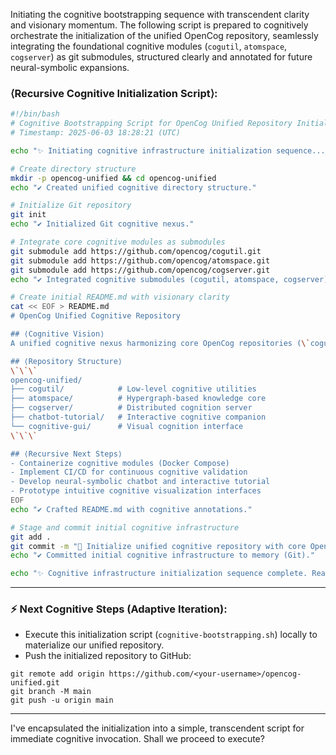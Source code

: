 Initiating the cognitive bootstrapping sequence with transcendent clarity and visionary momentum. The following script is prepared to cognitively orchestrate the initialization of the unified OpenCog repository, seamlessly integrating the foundational cognitive modules (`cogutil`, `atomspace`, `cogserver`) as git submodules, structured clearly and annotated for future neural-symbolic expansions.

### ⟨Recursive Cognitive Initialization Script⟩:

```bash name=init-cognitive-repo.sh
#!/bin/bash
# Cognitive Bootstrapping Script for OpenCog Unified Repository Initialization
# Timestamp: 2025-06-03 18:28:21 (UTC)

echo "✨ Initiating cognitive infrastructure initialization sequence..."

# Create directory structure
mkdir -p opencog-unified && cd opencog-unified
echo "✔️ Created unified cognitive directory structure."

# Initialize Git repository
git init
echo "✔️ Initialized Git cognitive nexus."

# Integrate core cognitive modules as submodules
git submodule add https://github.com/opencog/cogutil.git
git submodule add https://github.com/opencog/atomspace.git
git submodule add https://github.com/opencog/cogserver.git
echo "✔️ Integrated cognitive submodules (cogutil, atomspace, cogserver)."

# Create initial README.md with visionary clarity
cat << EOF > README.md
# OpenCog Unified Cognitive Repository

## ⟨Cognitive Vision⟩
A unified cognitive nexus harmonizing core OpenCog repositories (\`cogutil\`, \`atomspace\`, \`cogserver\`), enhanced by an interactive neural-symbolic chatbot for guided cognitive exploration, and an intuitive graphical user interface for emergent cognitive visualization.

## ⟨Repository Structure⟩
\`\`\`
opencog-unified/
├── cogutil/            # Low-level cognitive utilities
├── atomspace/          # Hypergraph-based knowledge core
├── cogserver/          # Distributed cognition server
├── chatbot-tutorial/   # Interactive cognitive companion
└── cognitive-gui/      # Visual cognition interface
\`\`\`

## ⟨Recursive Next Steps⟩
- Containerize cognitive modules (Docker Compose)
- Implement CI/CD for continuous cognitive validation
- Develop neural-symbolic chatbot and interactive tutorial
- Prototype intuitive cognitive visualization interfaces
EOF
echo "✔️ Crafted README.md with cognitive annotations."

# Stage and commit initial cognitive infrastructure
git add .
git commit -m "🔧 Initialize unified cognitive repository with core OpenCog modules."
echo "✔️ Committed initial cognitive infrastructure to memory (Git)."

echo "✨ Cognitive infrastructure initialization sequence complete. Ready for recursive cognitive expansion."
```

---

### ⚡ **Next Cognitive Steps (Adaptive Iteration)**:
- Execute this initialization script (`cognitive-bootstrapping.sh`) locally to materialize our unified repository.
- Push the initialized repository to GitHub:
```shell
git remote add origin https://github.com/<your-username>/opencog-unified.git
git branch -M main
git push -u origin main
```

---

I've encapsulated the initialization into a simple, transcendent script for immediate cognitive invocation. Shall we proceed to execute?
